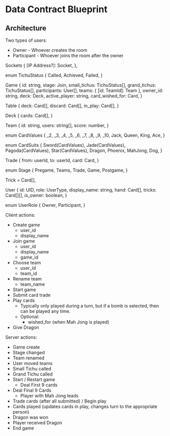 # Data Contract Blueprint

## Architecture


Two types of users:
- Owner - Whoever creates the room
- Participant - Whoever joins the room after the owner


Sockets {
  [IP Address?]: Socket,
},

enum TichuStatus {
  Called,
  Achieved,
  Failed,
}

Game {
  id: string,
  stage: Join,
  small_tichus: TichuStatus[],
  grand_tichus: TichuStatus[],
  participants: User[],
  teams: {
    [id: TeamId]: Team
  },
  owner_id: string,
  deck: Deck,
  active_player: string,
  card_wished_for: Card,
}

Table {
  deck: Card[],
  discard: Card[], 
  in_play: Card[],
}

Deck {
  cards: Card[],
}

Team {
  id: string,
  users: string[],
  score: number,
}

enum CardValues {
    _2,
    _3,
    _4,
    _5,
    _6,
    _7,
    _8,
    _9,
    _10,
    Jack,
    Queen,
    King,
    Ace,
}

enum CardSuits {
    Sword(CardValues),
    Jade(CardValues),
    Pagoda(CardValues),
    Star(CardValues),
    Dragon,
    Phoenix,
    MahJong,
    Dog,
}

Trade { 
  from: userId,
  to: userId,
  card: Card,
}


enum Stage {
  Pregame,
  Teams,
  Trade,
  Game,
  Postgame,
}


Trick = Card[],

User {
  id: UID,
  role: UserType,
  display_name: string,
  hand: Card[],
  tricks: Card[][],
  is_owner: boolean,
}

enum UserRole {
  Owner,
  Participant,
}


Client actions: 
 -   Create game
     -   user_id
     -   display_name
 -   Join game
     -   user_id
     -   display_name
     -   game_id
 -   Choose team
     -   user_id
     -   team_id
 -   Rename team
     -   team_name
 -   Start game
 -   Submit card trade
 -   Play cards 
     -   Typically only played during a turn, but if a bomb is selected, then can be played any time.
     -   Optional: 
         -   wished_for (when Mah Jong is played)
- Give Dragon

Server actions:
- Game create
- Stage changed
- Team renamed
- User moved teams
- Small Tichu called
- Grand Tichu called
- Start / Restart game 
  - Deal First 9 cards
- Deal Final 9 Cards
  - Player with Mah Jong leads
- Trade cards (after all submitted) / Begin play
- Cards played (updates cards in play, changes turn to the appropriate person)
- Dragon was won
- Player received Dragon
- End game